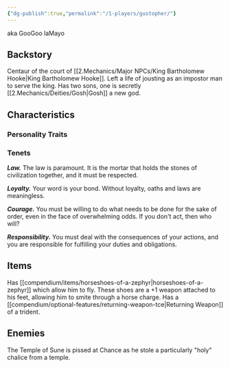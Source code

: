 ```yaml
---
{"dg-publish":true,"permalink":"/1-players/gustopher/"}
---
```


aka GooGoo laMayo
## Backstory
Centaur of the court of [[2.Mechanics/Major NPCs/King Bartholomew Hooke\|King Bartholomew Hooke]]. Left a life of jousting as an impostor man to serve the king.
Has two sons, one is secretly [[2.Mechanics/Deities/Gosh\|Gosh]] a new god.


## Characteristics

### Personality Traits


### Tenets

**_Law._** The law is paramount. It is the mortar that holds the stones of civilization together, and it must be respected.

**_Loyalty._** Your word is your bond. Without loyalty, oaths and laws are meaningless.

**_Courage._** You must be willing to do what needs to be done for the sake of order, even in the face of overwhelming odds. If you don't act, then who will?

**_Responsibility._** You must deal with the consequences of your actions, and you are responsible for fulfilling your duties and obligations.
## Items
Has [[compendium/items/horseshoes-of-a-zephyr\|horseshoes-of-a-zephyr]] which allow him to fly. These shoes are a +1 weapon attached to his feet, allowing him to smite through a horse charge.
Has a [[compendium/optional-features/returning-weapon-tce\|Returning Weapon]] of a trident.

## Enemies

The Temple of Sune is pissed at Chance as he stole a particularly "holy" chalice from a temple.